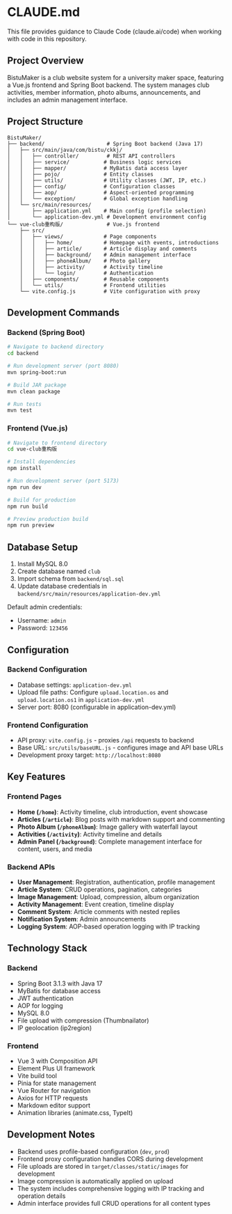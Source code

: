 # CLAUDE.md

This file provides guidance to Claude Code (claude.ai/code) when working with code in this repository.

## Project Overview

BistuMaker is a club website system for a university maker space, featuring a Vue.js frontend and Spring Boot backend. The system manages club activities, member information, photo albums, announcements, and includes an admin management interface.

## Project Structure

```
BistuMaker/
├── backend/                    # Spring Boot backend (Java 17)
│   ├── src/main/java/com/bistu/ckkj/
│   │   ├── controller/         # REST API controllers
│   │   ├── service/           # Business logic services
│   │   ├── mapper/            # MyBatis data access layer
│   │   ├── pojo/              # Entity classes
│   │   ├── utils/             # Utility classes (JWT, IP, etc.)
│   │   ├── config/            # Configuration classes
│   │   ├── aop/               # Aspect-oriented programming
│   │   └── exception/         # Global exception handling
│   └── src/main/resources/
│       ├── application.yml    # Main config (profile selection)
│       └── application-dev.yml # Development environment config
└── vue-club重构版/              # Vue.js frontend
    ├── src/
    │   ├── views/             # Page components
    │   │   ├── home/          # Homepage with events, introductions
    │   │   ├── article/       # Article display and comments
    │   │   ├── background/    # Admin management interface
    │   │   ├── phoneAlbum/    # Photo gallery
    │   │   ├── activity/      # Activity timeline
    │   │   └── login/         # Authentication
    │   ├── components/        # Reusable components
    │   └── utils/             # Frontend utilities
    └── vite.config.js         # Vite configuration with proxy
```

## Development Commands

### Backend (Spring Boot)
```bash
# Navigate to backend directory
cd backend

# Run development server (port 8080)
mvn spring-boot:run

# Build JAR package
mvn clean package

# Run tests
mvn test
```

### Frontend (Vue.js)
```bash
# Navigate to frontend directory
cd vue-club重构版

# Install dependencies
npm install

# Run development server (port 5173)
npm run dev

# Build for production
npm run build

# Preview production build
npm run preview
```

## Database Setup

1. Install MySQL 8.0
2. Create database named `club`
3. Import schema from `backend/sql.sql`
4. Update database credentials in `backend/src/main/resources/application-dev.yml`

Default admin credentials:
- Username: `admin`
- Password: `123456`

## Configuration

### Backend Configuration
- Database settings: `application-dev.yml`
- Upload file paths: Configure `upload.location.os` and `upload.location.os1` in `application-dev.yml`
- Server port: 8080 (configurable in application-dev.yml)

### Frontend Configuration
- API proxy: `vite.config.js` - proxies `/api` requests to backend
- Base URL: `src/utils/baseURL.js` - configures image and API base URLs
- Development proxy target: `http://localhost:8080`

## Key Features

### Frontend Pages
- **Home (`/home`)**: Activity timeline, club introduction, event showcase
- **Articles (`/article`)**: Blog posts with markdown support and commenting
- **Photo Album (`/phoneAlbum`)**: Image gallery with waterfall layout
- **Activities (`/activity`)**: Activity timeline and details
- **Admin Panel (`/background`)**: Complete management interface for content, users, and media

### Backend APIs
- **User Management**: Registration, authentication, profile management
- **Article System**: CRUD operations, pagination, categories
- **Image Management**: Upload, compression, album organization
- **Activity Management**: Event creation, timeline display
- **Comment System**: Article comments with nested replies
- **Notification System**: Admin announcements
- **Logging System**: AOP-based operation logging with IP tracking

## Technology Stack

### Backend
- Spring Boot 3.1.3 with Java 17
- MyBatis for database access
- JWT authentication
- AOP for logging
- MySQL 8.0
- File upload with compression (Thumbnailator)
- IP geolocation (ip2region)

### Frontend
- Vue 3 with Composition API
- Element Plus UI framework
- Vite build tool
- Pinia for state management
- Vue Router for navigation
- Axios for HTTP requests
- Markdown editor support
- Animation libraries (animate.css, TypeIt)

## Development Notes

- Backend uses profile-based configuration (`dev`, `prod`)
- Frontend proxy configuration handles CORS during development
- File uploads are stored in `target/classes/static/images` for development
- Image compression is automatically applied on upload
- The system includes comprehensive logging with IP tracking and operation details
- Admin interface provides full CRUD operations for all content types